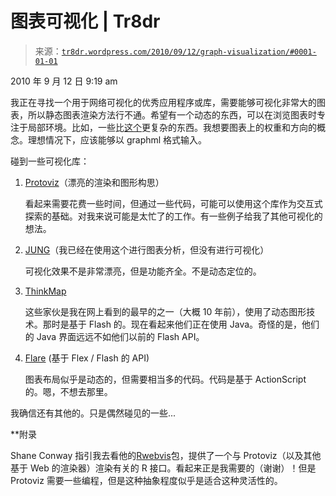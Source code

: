 <!--yml

类别：未分类

日期：2024 年 5 月 18 日 15:31:25

-->

# 图表可视化 | Tr8dr

> 来源：[`tr8dr.wordpress.com/2010/09/12/graph-visualization/#0001-01-01`](https://tr8dr.wordpress.com/2010/09/12/graph-visualization/#0001-01-01)

2010 年 9 月 12 日 9:19 am

我正在寻找一个用于网络可视化的优秀应用程序或库，需要能够可视化非常大的图表，所以静态图表渲染方法行不通。希望有一个动态的东西，可以在浏览图表时专注于局部环境。比如，一些比[这个](http://www.neuroproductions.be/twitter_friends_network_browser/)更复杂的东西。我想要图表上的权重和方向的概念。理想情况下，应该能够以 graphml 格式输入。

碰到一些可视化库：

1.  [Protoviz](http://vis.stanford.edu/protovis/ex/)（漂亮的渲染和图形构思）

    看起来需要花费一些时间，但通过一些代码，可能可以使用这个库作为交互式探索的基础。对我来说可能是太忙了的工作。有一些例子给我了其他可视化的想法。

1.  [JUNG](http://jung.sourceforge.net/)（我已经在使用这个进行图表分析，但没有进行可视化）

    可视化效果不是非常漂亮，但是功能齐全。不是动态定位的。

1.  [ThinkMap](http://www.thinkmap.com/)

    这些家伙是我在网上看到的最早的之一（大概 10 年前），使用了动态图形技术。那时是基于 Flash 的。现在看起来他们正在使用 Java。奇怪的是，他们的 Java 界面远远不如他们以前的 Flash API。

1.  [Flare](http://flare.prefuse.org/) (基于 Flex / Flash 的 API)

    图表布局似乎是动态的，但需要相当多的代码。代码是基于 ActionScript 的。嗯，不想去那里。

我确信还有其他的。只是偶然碰见的一些...

**附录

Shane Conway 指引我去看他的[Rwebvis](http://code.google.com/p/rwebvis/)包，提供了一个与 Protoviz（以及其他基于 Web 的渲染器）渲染有关的 R 接口。看起来正是我需要的（谢谢）！但是 Protoviz 需要一些编程，但是这种抽象程度似乎是适合这种灵活性的。
